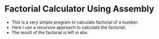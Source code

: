 # Factorial Calculator Using Assembly

* This is a very simple program to calculate factorial of a number. 
* Here I use a recursive approach to calculate the factorial.
* The result of the factorial is left in ebx.
